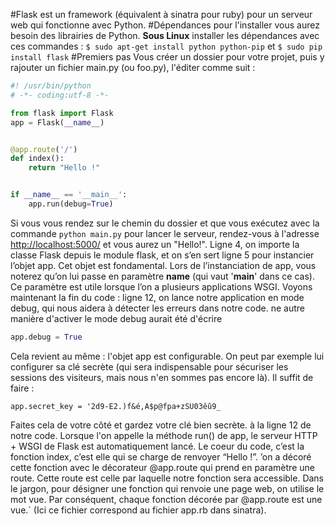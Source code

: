 #Flask
est un framework (équivalent à sinatra pour ruby) pour un serveur web qui fonctionne avec Python.
#Dépendances
pour l'installer vous aurez besoin des librairies de Python.
**Sous Linux** installer les dépendances avec ces commandes :
`$ sudo apt-get install python python-pip` et 
`$ sudo pip install flask`
#Premiers pas
Vous créer un dossier pour votre projet, puis y rajouter un fichier main.py (ou foo.py), l'éditer comme suit :
```python
#! /usr/bin/python
# -*- coding:utf-8 -*-

from flask import Flask
app = Flask(__name__)


@app.route('/')
def index():
    return "Hello !"


if __name__ == '__main__':
    app.run(debug=True)

```
Si vous vous rendez sur le chemin du dossier et que vous exécutez avec la commande `python main.py` pour lancer le serveur,
rendez-vous à l'adresse <a href="http://localhost:5000/">http://localhost:5000/</a> et vous aurez un "Hello!".
Ligne 4, on importe la classe Flask depuis le module flask, et on s’en sert ligne 5 pour instancier l’objet app. 
Cet objet est fondamental. Lors de l’instanciation de app, vous noterez qu’on lui passe en paramètre __name__ (qui vaut '__main__' dans ce cas). 
Ce paramètre est utile lorsque l’on a plusieurs applications WSGI.
Voyons maintenant la fin du code : ligne 12, on lance notre application en mode debug, qui nous aidera à détecter les erreurs dans notre code.
ne autre manière d'activer le mode debug aurait été d'écrire
```python
app.debug = True
```
Cela revient au même : l'objet app est configurable. On peut par exemple lui configurer sa clé secrète (qui sera indispensable 
pour sécuriser les sessions des visiteurs, mais nous n'en sommes pas encore là). Il suffit de faire :

`app.secret_key = '2d9-E2.)f&é,A$p@fpa+zSU03êû9_`

Faites cela de votre côté et gardez votre clé bien secrète.
à la ligne 12 de notre code. Lorsque l'on appelle la méthode run() de app, 
le serveur HTTP + WSGI de Flask est automatiquement lancé. 
Le coeur du code, c’est la fonction index, c’est elle qui se charge de renvoyer “Hello !”.
’on a décoré cette fonction avec le décorateur @app.route qui prend en paramètre une route. 
Cette route est celle par laquelle notre fonction sera accessible.
Dans le jargon, pour désigner une fonction qui renvoie une page web, on utilise le mot vue.
Par conséquent, chaque fonction décorée par @app.route est une vue.`
(Ici ce fichier correspond au fichier app.rb dans sinatra). 


